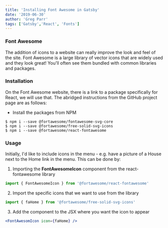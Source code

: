 ```yaml
---
title: 'Installing Font Awesome in Gatsby'
date: '2019-06-30'
author: 'Greg Parr'
tags: ['Gatsby','React', 'Fonts']
---
```


### Font Awesome

The addition of icons to a website can really improve the look and feel of the site. Font Awesome is a large library of vector icons that are widely used and they look great! You'll often see them bundled with common libraries and packages.

### Installation

On the Font Awesome website, there is a link to a package specifically for React, we will use that. The abridged instructions from the GitHub project page are as follows:

- Install the packages from NPM

```
$ npm i --save @fortawesome/fontawesome-svg-core
$ npm i --save @fortawesome/free-solid-svg-icons
$ npm i --save @fortawesome/react-fontawesome
```

### Usage

Initially, I'd like to include icons in the menu - e.g. have a picture of a House next to the Home link in the menu. This can be done by:

1. Importing the **FontAwesomeIcon** component from the react-fontawesome library

```jsx
import { FontAwesomeIcon } from '@fortawesome/react-fontawesome'
```

2. Import the specific icons that we want to use from the library

```jsx
import { faHome } from '@fortawesome/free-solid-svg-icons'
```

3. Add the component to the JSX where you want the icon to appear

```jsx
<FontAwesomIcon icon={faHome} />
```